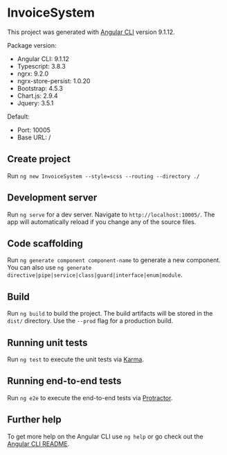 # InvoiceSystem

This project was generated with [Angular CLI](https://github.com/angular/angular-cli) version 9.1.12.

Package version:
- Angular CLI: 9.1.12
- Typescript: 3.8.3
- ngrx: 9.2.0
- ngrx-store-persist: 1.0.20
- Bootstrap: 4.5.3
- Chart.js: 2.9.4
- Jquery: 3.5.1

Default:
- Port: 10005
- Base URL: /

## Create project

Run `ng new InvoiceSystem --style=scss --routing --directory ./`

## Development server

Run `ng serve` for a dev server. Navigate to `http://localhost:10005/`. The app will automatically reload if you change any of the source files.

## Code scaffolding

Run `ng generate component component-name` to generate a new component. You can also use `ng generate directive|pipe|service|class|guard|interface|enum|module`.

## Build

Run `ng build` to build the project. The build artifacts will be stored in the `dist/` directory. Use the `--prod` flag for a production build.

## Running unit tests

Run `ng test` to execute the unit tests via [Karma](https://karma-runner.github.io).

## Running end-to-end tests

Run `ng e2e` to execute the end-to-end tests via [Protractor](http://www.protractortest.org/).

## Further help

To get more help on the Angular CLI use `ng help` or go check out the [Angular CLI README](https://github.com/angular/angular-cli/blob/master/README.md).
